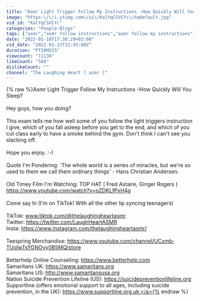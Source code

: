 ```yaml
---
title: "Asmr Light Trigger Follow My Instructions -How Quickly Will You Sleep?"
image: "https:\/\/i.ytimg.com\/vi\/KalYqCSVCYc\/hqdefault.jpg"
vid_id: "KalYqCSVCYc"
categories: "People-Blogs"
tags: ["asmr","asmr follow instructions","asmr follow my instructions"]
date: "2022-01-18T17:30:29+03:00"
vid_date: "2022-01-13T22:45:00Z"
duration: "PT20M32S"
viewcount: "11136"
likeCount: "568"
dislikeCount: ""
channel: "The Laughing Heart [ asmr ]"
---
```

{% raw %}Asmr Light Trigger Follow My Instructions -How Quickly Will You Sleep?<br /><br />Hey guys, how you doing?<br /><br />This exam tells me how well some of you follow the light triggers instruction I give, which of you fall asleep before you get to the end, and which of you cut class early to have a smoke behind the gym. Don't think I can't see you slacking off. <br /><br />Hope you enjoy. :-)<br /><br />Quote I'm Pondering: 'The whole world is a series of miracles, but we're so used to them we call them ordinary things' - Hans Christian Andersen. <br /><br />Old Timey Film I'm Watching:  TOP HAT ( Fred Astaire, Ginger Rogers ) <a rel="nofollow" target="blank" href="https://www.youtube.com/watch?v=oZDKLfPxH4g">https://www.youtube.com/watch?v=oZDKLfPxH4g</a><br /><br />Come say hi (I'm on TikTok! With all the other lip syncing teenagers)<br /><br />TikTok: www.tiktok.com/@thelaughingheartasmr<br />Twitter: <a rel="nofollow" target="blank" href="https://twitter.com/LaughHeartASMR">https://twitter.com/LaughHeartASMR</a><br />Insta: <a rel="nofollow" target="blank" href="https://www.instagram.com/thelaughingheartasmr/">https://www.instagram.com/thelaughingheartasmr/</a><br /><br />Teespring Merchandise: <a rel="nofollow" target="blank" href="https://www.youtube.com/channel/UCxmb-TUoIwTsYGNOyy0B5MQ/store">https://www.youtube.com/channel/UCxmb-TUoIwTsYGNOyy0B5MQ/store</a><br /><br />Betterhelp Online Counseling: <a rel="nofollow" target="blank" href="https://www.betterhelp.com">https://www.betterhelp.com</a><br />Samaritans UK: <a rel="nofollow" target="blank" href="https://www.samaritans.org">https://www.samaritans.org</a><br />Samaritans US: <a rel="nofollow" target="blank" href="http://www.samaritansusa.org">http://www.samaritansusa.org</a><br />Nation Suicide Prevention Lifeline (US): <a rel="nofollow" target="blank" href="https://suicidepreventionlifeline.org">https://suicidepreventionlifeline.org</a><br />Supportline (offers emotional support to all ages, including suicide prevention, in the UK): <a rel="nofollow" target="blank" href="https://www.supportline.org.uk:">https://www.supportline.org.uk:</a>{% endraw %}
